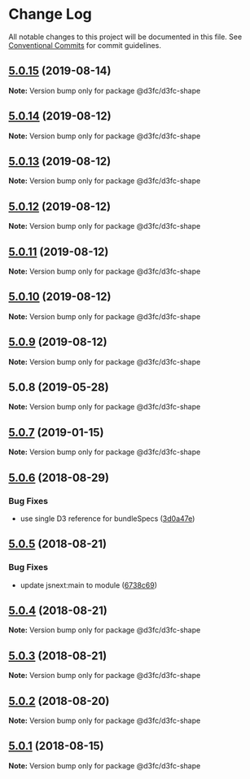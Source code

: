 # Change Log

All notable changes to this project will be documented in this file.
See [Conventional Commits](https://conventionalcommits.org) for commit guidelines.

<a name="5.0.15"></a>
## [5.0.15](https://github.com/d3fc/d3fc/compare/@d3fc/d3fc-shape@5.0.14...@d3fc/d3fc-shape@5.0.15) (2019-08-14)




**Note:** Version bump only for package @d3fc/d3fc-shape

<a name="5.0.14"></a>
## [5.0.14](https://github.com/d3fc/d3fc/compare/@d3fc/d3fc-shape@5.0.13...@d3fc/d3fc-shape@5.0.14) (2019-08-12)




**Note:** Version bump only for package @d3fc/d3fc-shape

<a name="5.0.13"></a>
## [5.0.13](https://github.com/d3fc/d3fc/compare/@d3fc/d3fc-shape@5.0.12...@d3fc/d3fc-shape@5.0.13) (2019-08-12)




**Note:** Version bump only for package @d3fc/d3fc-shape

<a name="5.0.12"></a>
## [5.0.12](https://github.com/d3fc/d3fc/compare/@d3fc/d3fc-shape@5.0.11...@d3fc/d3fc-shape@5.0.12) (2019-08-12)




**Note:** Version bump only for package @d3fc/d3fc-shape

<a name="5.0.11"></a>
## [5.0.11](https://github.com/d3fc/d3fc/compare/@d3fc/d3fc-shape@5.0.10...@d3fc/d3fc-shape@5.0.11) (2019-08-12)




**Note:** Version bump only for package @d3fc/d3fc-shape

<a name="5.0.10"></a>
## [5.0.10](https://github.com/d3fc/d3fc/compare/@d3fc/d3fc-shape@5.0.9...@d3fc/d3fc-shape@5.0.10) (2019-08-12)




**Note:** Version bump only for package @d3fc/d3fc-shape

<a name="5.0.9"></a>
## [5.0.9](https://github.com/d3fc/d3fc/compare/@d3fc/d3fc-shape@5.0.8...@d3fc/d3fc-shape@5.0.9) (2019-08-12)




**Note:** Version bump only for package @d3fc/d3fc-shape

<a name="5.0.8"></a>
## 5.0.8 (2019-05-28)




**Note:** Version bump only for package @d3fc/d3fc-shape

<a name="5.0.7"></a>
## [5.0.7](https://github.com/d3fc/d3fc/compare/@d3fc/d3fc-shape@5.0.6...@d3fc/d3fc-shape@5.0.7) (2019-01-15)




**Note:** Version bump only for package @d3fc/d3fc-shape

<a name="5.0.6"></a>
## [5.0.6](https://github.com/d3fc/d3fc/compare/@d3fc/d3fc-shape@5.0.5...@d3fc/d3fc-shape@5.0.6) (2018-08-29)


### Bug Fixes

* use single D3 reference for bundleSpecs ([3d0a47e](https://github.com/d3fc/d3fc/commit/3d0a47e))




<a name="5.0.5"></a>
## [5.0.5](https://github.com/d3fc/d3fc/compare/@d3fc/d3fc-shape@5.0.4...@d3fc/d3fc-shape@5.0.5) (2018-08-21)


### Bug Fixes

* update jsnext:main to module ([6738c69](https://github.com/d3fc/d3fc/commit/6738c69))




<a name="5.0.4"></a>
## [5.0.4](https://github.com/d3fc/d3fc/compare/@d3fc/d3fc-shape@5.0.3...@d3fc/d3fc-shape@5.0.4) (2018-08-21)




**Note:** Version bump only for package @d3fc/d3fc-shape

<a name="5.0.3"></a>
## [5.0.3](https://github.com/d3fc/d3fc-shape/compare/@d3fc/d3fc-shape@5.0.2...@d3fc/d3fc-shape@5.0.3) (2018-08-21)




**Note:** Version bump only for package @d3fc/d3fc-shape

<a name="5.0.2"></a>
## [5.0.2](https://github.com/d3fc/d3fc/compare/@d3fc/d3fc-shape@5.0.1...@d3fc/d3fc-shape@5.0.2) (2018-08-20)




**Note:** Version bump only for package @d3fc/d3fc-shape

<a name="5.0.1"></a>
## [5.0.1](https://github.com/d3fc/d3fc/compare/@d3fc/d3fc-shape@5.0.0...@d3fc/d3fc-shape@5.0.1) (2018-08-15)




**Note:** Version bump only for package @d3fc/d3fc-shape
